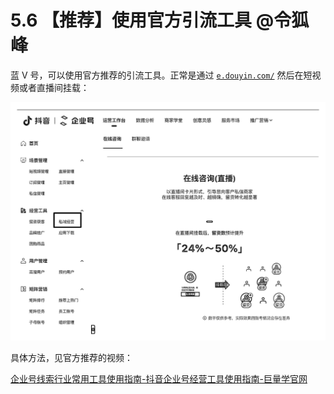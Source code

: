 # 5.6 【推荐】使用官方引流工具 @令狐峰

蓝 V 号，可以使用官方推荐的引流工具。正常是通过 [`e.douyin.com/`](https://e.douyin.com/) 然后在短视频或者直播间挂载：

![](img/16ad9f3de62758175b2e3d027647989c.png)

具体方法，见官方推荐的视频：

[企业号线索行业常用工具使用指南-抖音企业号经营工具使用指南-巨量学官网](https://school.douyin.com/premium/course/7103810139399913479/7103808954139934727)